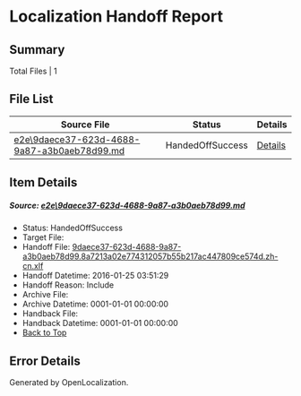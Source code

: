 # <a name='report-top'></a> Localization Handoff Report

## Summary
 Total Files | 1

## File List
 Source File | Status | Details 
 ----------- | ------ | ------- 
 [e2e\9daece37-623d-4688-9a87-a3b0aeb78d99.md](https://github.com/OpenLocalizationTest/oltest/blob/bad634afa19dad52f248a2b04b19bc83668c8240/e2e/9daece37-623d-4688-9a87-a3b0aeb78d99.md) | HandedOffSuccess | [Details](#aa001ee683415f45835b4968f49da596a078b93d6)

## Item Details
##### <a name='aa001ee683415f45835b4968f49da596a078b93d6'></a> Source: [e2e\9daece37-623d-4688-9a87-a3b0aeb78d99.md](https://github.com/OpenLocalizationTest/oltest/blob/bad634afa19dad52f248a2b04b19bc83668c8240/e2e/9daece37-623d-4688-9a87-a3b0aeb78d99.md)
* Status: HandedOffSuccess
* Target File: 
* Handoff File: [9daece37-623d-4688-9a87-a3b0aeb78d99.8a7213a02e774312057b55b217ac447809ce574d.zh-cn.xlf](https://github.com/OpenLocalizationTestOrg/olhandoff/blob/afe0e14e921bd206663d9cc45231ee219ef4c36c/ol-handoff/OpenLocalizationTestOrg/oltest.zh-cn/qimu/9daece37-623d-4688-9a87-a3b0aeb78d99.8a7213a02e774312057b55b217ac447809ce574d.zh-cn.xlf)
* Handoff Datetime: 2016-01-25 03:51:29
* Handoff Reason: Include
* Archive File: 
* Archive Datetime: 0001-01-01 00:00:00
* Handback File: 
* Handback Datetime: 0001-01-01 00:00:00
* [Back to Top](#report-top)


## Error Details

Generated by OpenLocalization.
